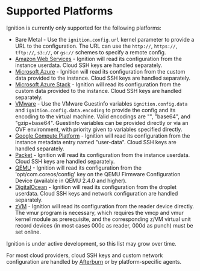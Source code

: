 # Supported Platforms #

Ignition is currently only supported for the following platforms:

* Bare Metal - Use the `ignition.config.url` kernel parameter to provide a URL to the configuration. The URL can use the `http://`, `https://`, `tftp://`, `s3://`, or `gs://` schemes to specify a remote config.
* [Amazon Web Services] - Ignition will read its configuration from the instance userdata. Cloud SSH keys are handled separately.
* [Microsoft Azure] - Ignition will read its configuration from the custom data provided to the instance. Cloud SSH keys are handled separately.
* [Microsoft Azure Stack] - Ignition will read its configuration from the custom data provided to the instance. Cloud SSH keys are handled separately.
* [VMware] - Use the VMware Guestinfo variables `ignition.config.data` and `ignition.config.data.encoding` to provide the config and its encoding to the virtual machine. Valid encodings are "", "base64", and "gzip+base64". Guestinfo variables can be provided directly or via an OVF environment, with priority given to variables specified directly.
* [Google Compute Platform] - Ignition will read its configuration from the instance metadata entry named "user-data". Cloud SSH keys are handled separately.
* [Packet] - Ignition will read its configuration from the instance userdata. Cloud SSH keys are handled separately.
* [QEMU] - Ignition will read its configuration from the 'opt/com.coreos/config' key on the QEMU Firmware Configuration Device (available in QEMU 2.4.0 and higher).
* [DigitalOcean] - Ignition will read its configuration from the droplet userdata. Cloud SSH keys and network configuration are handled separately.
* [zVM] - Ignition will read its configuration from the reader device directly. The vmur program is necessary, which requires the vmcp and vmur kernel module as prerequisite, and the corresponding z/VM virtual unit record devices (in most cases 000c as reader, 000d as punch) must be set online.

Ignition is under active development, so this list may grow over time.

For most cloud providers, cloud SSH keys and custom network configuration are handled by [Afterburn] or by platform-specific agents.

[Amazon Web Services]: https://aws.amazon.com/ec2/
[Microsoft Azure]: https://azure.microsoft.com/en-us/services/virtual-machines/
[Microsoft Azure Stack]: https://azure.microsoft.com/en-us/overview/azure-stack/
[VMware]: https://www.vmware.com/
[Google Compute Platform]: https://cloud.google.com/compute
[Packet]: https://www.packet.com/cloud/
[QEMU]: https://www.qemu.org/
[DigitalOcean]: https://www.digitalocean.com/products/droplets/
[zVM]: http://www.vm.ibm.com/overview/

[Afterburn]: https://github.com/coreos/afterburn
